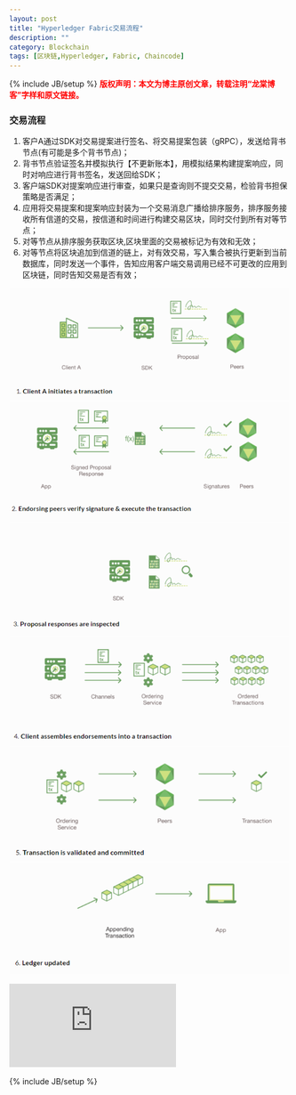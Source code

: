 ```yaml
---
layout: post
title: "Hyperledger Fabric交易流程"
description: ""
category: Blockchain 
tags: [区块链,Hyperledger, Fabric, Chaincode]
---
```

{% include JB/setup %}
**<font color="red">版权声明：本文为博主原创文章，转载注明“龙棠博客”字样和原文链接。</font>**

### 交易流程
1. 客户A通过SDK对交易提案进行签名、将交易提案包装（gRPC），发送给背书节点(有可能是多个背书节点)；
2. 背书节点验证签名并模拟执行【不更新账本】，用模拟结果构建提案响应，同时对响应进行背书签名，发送回给SDK；
3. 客户端SDK对提案响应进行审查，如果只是查询则不提交交易，检验背书担保策略是否满足；
4. 应用将交易提案和提案响应封装为一个交易消息广播给排序服务，排序服务接收所有信道的交易，按信道和时间进行构建交易区块，同时交付到所有对等节点；
5. 对等节点从排序服务获取区块,区块里面的交易被标记为有效和无效；
6. 对等节点将区块追加到信道的链上，对有效交易，写入集合被执行更新到当前数据库，同时发送一个事件，告知应用客户端交易调用已经不可更改的应用到区块链，同时告知交易是否有效；

![proposal](/upload/2017/transaction-flow/1.png)
![endorsing](/upload/2017/transaction-flow/2.png)
![verify-response](/upload/2017/transaction-flow/3.png)
![boradcast](/upload/2017/transaction-flow/4.png)
![to-peers](/upload/2017/transaction-flow/5.png)
![commit](/upload/2017/transaction-flow/6.png)


![官方链接](http://hyperledger-fabric.readthedocs.io/en/latest/txflow.html)

{% include JB/setup %}